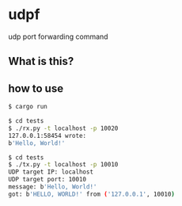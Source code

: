 # udpf

udp port forwarding command

## What is this?

## how to use
``` bash
$ cargo run
```

``` bash
$ cd tests
$ ./rx.py -t localhost -p 10020
127.0.0.1:58454 wrote:
b'Hello, World!'
```

``` bash
$ cd tests
$ ./tx.py -t localhost -p 10010
UDP target IP: localhost
UDP target port: 10010
message: b'Hello, World!'
got: b'HELLO, WORLD!' from ('127.0.0.1', 10010)
```


